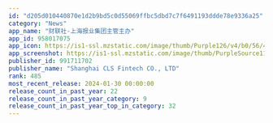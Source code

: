```yaml
---
id: "d205d010440870e1d2b9bd5c0d55069ffbc5dbd7c7f6491193ddde78e9336a25"
category: "News"
app_name: "财联社-上海报业集团主管主办"
app_id: 958017075
app_icon: https://is1-ssl.mzstatic.com/image/thumb/Purple126/v4/b0/56/4a/b0564ac2-aa59-6d22-3243-776c465424c3/AppIcon-1x_U007emarketing-0-10-0-0-sRGB-85-220-0.png/1024x1024bb.png
app_screenshot: https://is1-ssl.mzstatic.com/image/thumb/PurpleSource113/v4/66/c0/1d/66c01d32-274a-c49a-9495-6414d8d1d463/84e9e590-b6c5-426a-b65c-75bb5108b019_1-1242x2688.png/1242x2688bb.png
publisher_id: 991711702
publisher_name: "Shanghai CLS Fintech CO., LTD"
rank: 485
most_recent_release: 2024-01-30 00:00:00
release_count_in_past_year: 22
release_count_in_past_year_category: 9
release_count_in_past_year_top_in_category: 32
---
```

